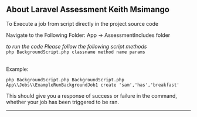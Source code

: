 ## About Laravel Assessment Keith Msimango

To Execute a job from script directly in the project source code

Navigate to the Following Folder: 
App -> AssessmentIncludes folder 

_to run the code Please follow the following script methods_ 
<br>
`php BackgroundScript.php classname method name params`

<br>
Example:

`php BackgroundScript.php BackgroundScript.php App\\Jobs\\ExampleRunBackgroundJob1 create 'sam','has','breakfast'`

This should give you a response of success or failure in the command, whether your job has been triggered to be ran. 

___



